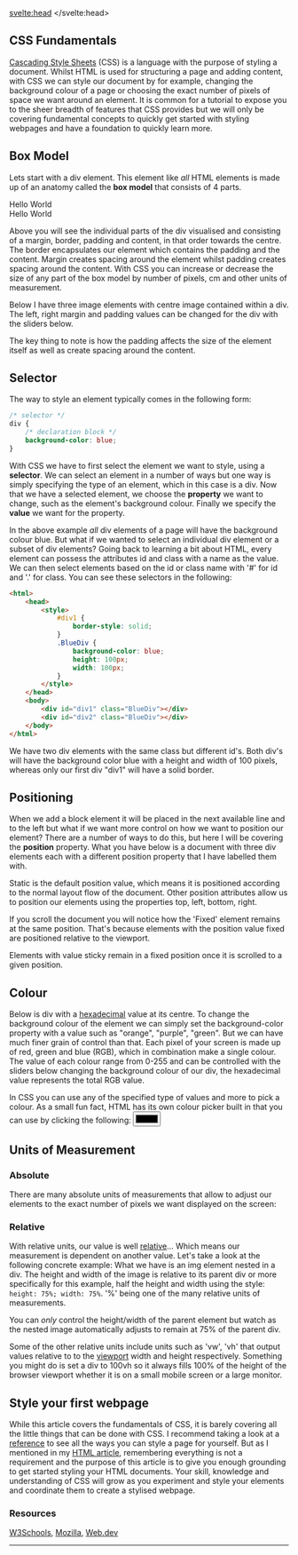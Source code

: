 <script>
import RGB from "$lib/RGB.svelte";
import BoxModel from "$lib/BoxModel.svelte";
import Positioning from "$lib/CSSposition.svelte";
import AbsoluteLength from "$lib/AbsoluteLength.svelte";
import RelativeLength from "$lib/RelativeLength.svelte";
import CSSMontage from "$lib/CSSMontage.svelte";
import '$lib/styles/vscode-dark.css';
import GithubStar from "$lib/GithubStar.svelte";
</script>

<svelte:head>
	<title>CSS Fundamentals | Sergen Karaoglan</title>
	<meta name="description" content="Learn the fundamentals of CSS" />
</svelte:head>

<article class="max-md:mx-4 prose lg:prose-xl m-auto pt-16">

# CSS Fundamentals

[Cascading Style Sheets](https://en.wikipedia.org/wiki/CSS) (CSS) is a language with the purpose of styling a document. Whilst HTML is used for structuring a page and adding content, with CSS we can style our document by for example, changing the background colour of a page or choosing the exact number of pixels of space we want around an element. It is common for a tutorial to expose you to the sheer breadth of features that CSS provides but we will only be covering fundamental concepts to quickly get started with styling webpages and have a foundation to quickly learn more.

## Box Model
Lets start with a div element. This element like *all* HTML elements is made up of an anatomy called the **box model** that consists of 4 parts.

<div class="h-48 w-48 mx-auto flex-center">Hello World</div>

<div class="h-48 w-48 bg-blue-800 mx-auto flex-center ">
	<div class="h-40 w-40 bg-slate-300 mx-auto flex-center">
		<div class="h-36 w-36 bg-blue-500 mx-auto flex-center">
			<div class="h-28 w-28 bg-slate-800 mx-auto flex-center text-white">Hello World</div>
		</div>
	</div>
</div>

Above you will see the individual parts of the div visualised and consisting of a <span class="text-blue-800">margin</span>, <span class="text-slate-500">border</span>, <span class="text-blue-500">padding</span> and <span class="text-slate-800">content</span>, in that order towards the centre. The border encapsulates our element which contains the padding and the content. Margin creates spacing around the element whilst padding creates spacing around the content. With CSS you can increase or decrease the size of any part of the box model by number of pixels, cm and other units of measurement.

Below I have three image elements with centre image contained within a div. The left, right margin and padding values can be changed for the div with the sliders below.

<BoxModel />

The key thing to note is how the padding affects the size of the element itself as well as create spacing around the content.

## Selector
The way to style an element typically comes in the following form:

```CSS
/* selector */
div {
	/* declaration block */
	background-color: blue;
}
```

With CSS we have to first select the element we want to style, using a **selector**. We can select an element in a number of ways but one way is simply specifying the type of an element, which in this case is a div. Now that we have a selected element, we choose the **property** we want to change, such as the element's background colour. Finally we specify the **value** we want for the property.

In the above example *all* div elements of a page will have the background colour blue. But what if we wanted to select an individual div element or a subset of div elements?
Going back to learning a bit about HTML, every element can possess the attributes id and class with a name as the value. We can then select elements based on the id or class name with '#' for id and '.' for class. You can see these selectors in the following:

```HTML
<html>
	<head>
		<style>
			#div1 {
				border-style: solid;
			}
			.BlueDiv {
				background-color: blue;
				height: 100px;
                width: 100px;
			}
		</style>
	</head>
	<body>
		<div id="div1" class="BlueDiv"></div>
		<div id="div2" class="BlueDiv"></div>
	</body>
</html>
```

We have two div elements with the same class but different id's. Both div's will have the background color blue with a height and width of 100 pixels, whereas only our first div "div1" will have a solid border.

## Positioning
When we add a block element it will be placed in the next available line and to the left but what if we want more control on how we want to position our element?
There are a number of ways to do this, but here I will be covering the **position** property. What you have below is a document with three div elements each with a different position property that I have labelled them with.

Static is the default position value, which means it is positioned according to the normal layout flow of the document. Other position attributes allow us to position our elements using the properties top, left, bottom, right.

If you scroll the document you will notice how the 'Fixed' element remains at the same position. That's because elements with the position value fixed are positioned relative to the viewport.

Elements with value sticky remain in a fixed position once it is scrolled to a given position.
<Positioning />

## Colour
Below is div with a [hexadecimal](https://en.wikipedia.org/wiki/Hexadecimal) value at its centre. To change the background colour of the element we can simply set the background-color property with a value such as "orange", "purple", "green". But we can have much finer grain of control than that. Each pixel of your screen is made up of red, green and blue (RGB), which in combination make a single colour. The value of each colour range from 0-255 and can be controlled with the sliders below changing the background colour of our div, the hexadecimal value represents the total RGB value.

<RGB />

In CSS you can use any of the specified type of values and more to pick a colour.
As a small fun fact, HTML has its own colour picker built in that you can use by clicking the following:
<input class="h-20 w-20 mx-auto block" type="color">

## Units of Measurement
### Absolute
There are many absolute units of measurements that allow to adjust our elements to the exact number of pixels we want displayed on the screen:

<AbsoluteLength />

### Relative
With relative units, our value is well [relative](https://en.wiktionary.org/wiki/relative#English)... Which means our measurement is dependent on another value. Let's take a look at the following concrete example:
What we have is an img element nested in a div. The height and width of the image is relative to its parent div or more specifically for this example, half the height and width using the style: ```height: 75%; width: 75%```. '%' being one of the many relative units of measurements.

You can *only* control the height/width of the parent element but watch as the nested image automatically adjusts to remain at 75% of the parent div.

<RelativeLength />

Some of the other relative units include units such as 'vw', 'vh' that output values relative to to the [viewport](https://en.wikipedia.org/wiki/Viewport) width and height respectively.
Something you might do is set a div to 100vh so it always fills 100% of the height of the browser viewport whether it is on a small mobile screen or a large monitor.

## Style your first webpage 
While this article covers the fundamentals of CSS, it is barely covering all the little things that can be done with CSS. I recommend taking a look at a [reference](https://www.w3schools.com/cssref/index.php) to see all the ways you can style a page for yourself. But as I mentioned in my [HTML article](/html-fundamentals), remembering everything is not a requirement and the purpose of this article is to give you enough grounding to get started styling your HTML documents. Your skill, knowledge and understanding of CSS will grow as you experiment and style your elements and coordinate them to create a stylised webpage.

<CSSMontage />

### Resources
[W3Schools](https://www.w3schools.com/css/),
[Mozilla](https://developer.mozilla.org/en-US/docs/Web/CSS),
[Web.dev](https://web.dev/learn/css/)

___

<GithubStar />

</article>